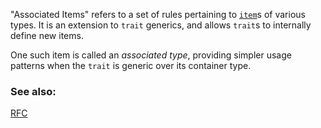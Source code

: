 "Associated Items" refers to a set of rules pertaining to [`item`][items]s
of various types. It is an extension to `trait` generics, and allows 
`trait`s to internally define new items.

One such item is called an *associated type*, providing simpler usage 
patterns when the `trait` is generic over its container type.

### See also:

[RFC][RFC]

[items]: https://doc.rust-lang.org/reference/items.html
[RFC]: https://github.com/rust-lang/rfcs/blob/master/text/0195-associated-items.md
